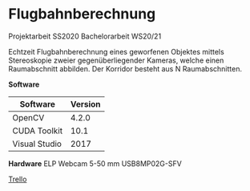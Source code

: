 # Flugbahnberechnung

Projektarbeit   SS2020
Bachelorarbeit  WS20/21

Echtzeit Flugbahnberechnung eines geworfenen Objektes mittels Stereoskopie zweier gegenüberliegender Kameras, welche einen Raumabschnitt abbilden. 
Der Korridor besteht aus N Raumabschnitten.


**Software**

| Software      | Version   |
| ------        | ------    |
|OpenCV         | 4.2.0     |
|CUDA Toolkit   | 10.1      |
|Visual Studio  | 2017      |



**Hardware**
ELP Webcam 5-50 mm USB8MP02G-SFV

[Trello](https://trello.com/invite/b/I7ZV10EG/fb54acb2d9a3770e7ef8758a5385194a/objektverfolgung)



